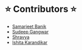 # ⭐ Contributors ⭐
- [Samarjeet Banik](https://github.com/SamarjeetBanik)
- [Sudeep Gangwar](https://github.com/rex2828)
- [Shravya](https://github.com/ShravyaMallya)
- [Ishita Karandikar](https://github.com/ishitakarandikar)
